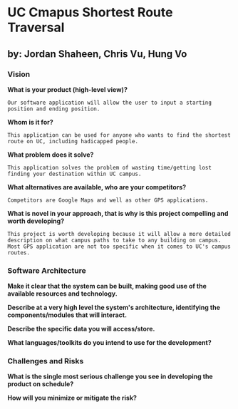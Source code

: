 # UC Cmapus Shortest Route Traversal
## by: Jordan Shaheen, Chris Vu, Hung Vo

### Vision
__What is your product (high-level view)?__<br>

    Our software application will allow the user to input a starting position and ending position.

__Whom is it for?__<br>

    This application can be used for anyone who wants to find the shortest route on UC, including hadicapped people.

__What problem does it solve?__<br>

    This application solves the problem of wasting time/getting lost finding your destination within UC campus.  

__What alternatives are available, who are your competitors?__<br>

    Competitors are Google Maps and well as other GPS applications.

__What is novel in your approach, that is why is this project compelling and worth developing?__<br>

    This project is worth developing because it will allow a more detailed description on what campus paths to take to any building on campus.
    Most GPS application are not too specific when it comes to UC's campus routes.  

### Software Architecture

__Make it clear that the system can be built, making good use of the available resources and technology.__<br>

__Describe at a very high level the system's architecture, identifying the components/modules that will interact.__<br>

__Describe the specific data you will access/store.__<br>

__What languages/toolkits do you intend to use for the development?__<br>

### Challenges and Risks
__What is the single most serious challenge you see in developing the product on schedule?__<br>
  
__How will you minimize or mitigate the risk?__<br>
